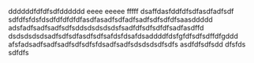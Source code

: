 ddddddfdfdfsdfdddddd
eeee
eeeee
fffff
dsaffdasfddfdfsdfasdfadfsdf
sdfdfsfdsfdsdfdfdfdfdfasdfasadfsdfadfsadfsdfsdfdfsaasddddd
adsfadfsadfsadfsdfsddsdsdsdsdsfsadfdfsdfsdfdfsadfasdffd
dsdsdsdsdsadfsdfsdfasdfsdfsafdsfdsafdsaddddfdsfgfdfsdfsdffdfgddd
afsfadsadfsadfsadfsdfsdfsfdsadfsadfsdsdsdsdfsdfs
asdfdfsdfsdd
dfsfds
sdfdfs
